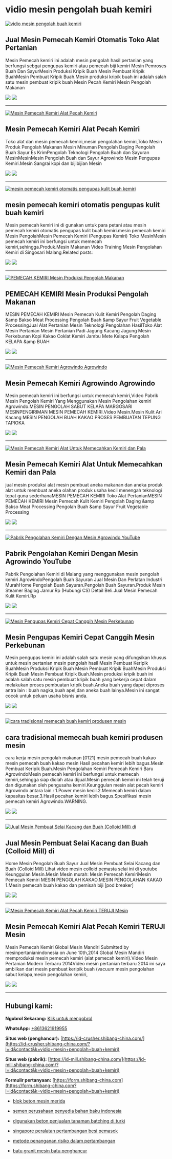 # vidio mesin pengolah buah kemiri

<a href="https://swt.shibang-china.com/?l=id&img&k=vidio+mesin+pengolah+buah+kemiri" target="_blank">![vidio mesin pengolah buah kemiri](http://static.shibang-china.com/all-800x300/621.jpg)</a>

## Jual Mesin Pemecah Kemiri Otomatis Toko Alat Pertanian
Mesin Pemecah kemiri ini adalah mesin pengolah hasil pertanian yang berfungsi sebgai pengupas kemiri atau pemecah biji kemiri Mesin Pemroses Buah Dan SayurMesin Produksi Kripik Buah Mesin Pembuat Kripik BuahMesin Pembuat Kripik Buah.Mesin produksi kripik buah ini adalah salah satu mesin pembuat kripik buah Mesin Pecah Kemiri Mesin Pengolah Makanan


<a href="https://whatsapp.shibangsoft.com/WhatsApp.php" target="_blank" title="WhatsApp">![](http://static.shibang-china.com/icon/whatsapp.png)</a> <a href="https://swt.shibang-china.com/?l=id&icon&k=vidio+mesin+pengolah+buah+kemiri" target="_blank">![](http://static.shibang-china.com/icon/chat-id.png)</a>

---

<a href="https://swt.shibang-china.com/?l=id&img&k=vidio+mesin+pengolah+buah+kemiri" target="_blank">![Mesin Pemecah Kemiri Alat Pecah Kemiri](http://static.shibang-china.com/all-800x300/199.jpg)</a>

## Mesin Pemecah Kemiri Alat Pecah Kemiri
Toko alat dan mesin pemecah kemiri,mesin pengolahan kemiri,Toko Mesin Produk Pengolah Makanan Mesin Minuman Pengolah Daging Pengolah Buah Sayur Es KrimPengolah Teknologi Pengolah Buah dan Sayuran MesinMesinMesin Pengolah Buah dan Sayur Agrowindo Mesin Pengupas Kemiri.Mesin Sangrai kopi dan bijibijian Mesin


<a href="https://whatsapp.shibangsoft.com/WhatsApp.php" target="_blank" title="WhatsApp">![](http://static.shibang-china.com/icon/whatsapp.png)</a> <a href="https://swt.shibang-china.com/?l=id&icon&k=vidio+mesin+pengolah+buah+kemiri" target="_blank">![](http://static.shibang-china.com/icon/chat-id.png)</a>

---

<a href="https://swt.shibang-china.com/?l=id&img&k=vidio+mesin+pengolah+buah+kemiri" target="_blank">![mesin pemecah kemiri otomatis pengupas kulit buah kemiri](http://static.shibang-china.com/all-800x300/242.jpg)</a>

## mesin pemecah kemiri otomatis pengupas kulit buah kemiri
Mesin pemecah kemiri ini di gunakan untuk para petani atau mesin pemecah kemiri otomatis pengupas kulit buah kemiri.mesin pemecah kemiri Mesin PengolahMesin Pemecah Kemiri (Pengupas Kemiri) Toko MesinMesin pemecah kemiri ini berfungsi untuk memecah kemiri,sehingga.Produk.Mesin Makanan Video Training Mesin Pengolahan Kemiri di Singosari Malang.Related posts:


<a href="https://whatsapp.shibangsoft.com/WhatsApp.php" target="_blank" title="WhatsApp">![](http://static.shibang-china.com/icon/whatsapp.png)</a> <a href="https://swt.shibang-china.com/?l=id&icon&k=vidio+mesin+pengolah+buah+kemiri" target="_blank">![](http://static.shibang-china.com/icon/chat-id.png)</a>

---

<a href="https://swt.shibang-china.com/?l=id&img&k=vidio+mesin+pengolah+buah+kemiri" target="_blank">![PEMECAH KEMIRI Mesin Produksi Pengolah Makanan](http://static.shibang-china.com/all-800x300/829.jpg)</a>

## PEMECAH KEMIRI Mesin Produksi Pengolah Makanan
MESIN PEMECAH KEMIRI Mesin Pemecah Kulit Kemiri Pengolah Daging &amp Bakso Meat Processing Pengolah Buah &amp Sayur Fruit Vegetable ProcessingJual Alat Pertanian Mesin Teknologi Pengolahan HasilToko Alat Mesin Pertanian Mesin Pertanian Padi Jagung Kacang Jagung Mesin Perkebunan Kopi Kakao Coklat Kemiri Jambu Mete Kelapa Pengolah KELAPA &amp BUAH


<a href="https://whatsapp.shibangsoft.com/WhatsApp.php" target="_blank" title="WhatsApp">![](http://static.shibang-china.com/icon/whatsapp.png)</a> <a href="https://swt.shibang-china.com/?l=id&icon&k=vidio+mesin+pengolah+buah+kemiri" target="_blank">![](http://static.shibang-china.com/icon/chat-id.png)</a>

---

<a href="https://swt.shibang-china.com/?l=id&img&k=vidio+mesin+pengolah+buah+kemiri" target="_blank">![Mesin Pemecah Kemiri Agrowindo Agrowindo](http://static.shibang-china.com/all-800x300/196.jpg)</a>

## Mesin Pemecah Kemiri Agrowindo Agrowindo
Mesin pemecah kemiri ini berfungsi untuk memecah kemiri,Video Pabrik Mesin Pengolah Kemiri Yang Menggunakan Mesin Pengolahan kemiri Agrowindo.MESIN PENGOLAH SABUT KELAPA MARGOSARI MESINPENGIRIMAN MESIN PEMECAH KEMIRI.Video Mesin.Mesin Kulit Ari Kacang MESIN PENGOLAH BUAH KAKAO PROSES PEMBUATAN TEPUNG TAPIOKA


<a href="https://whatsapp.shibangsoft.com/WhatsApp.php" target="_blank" title="WhatsApp">![](http://static.shibang-china.com/icon/whatsapp.png)</a> <a href="https://swt.shibang-china.com/?l=id&icon&k=vidio+mesin+pengolah+buah+kemiri" target="_blank">![](http://static.shibang-china.com/icon/chat-id.png)</a>

---

<a href="https://swt.shibang-china.com/?l=id&img&k=vidio+mesin+pengolah+buah+kemiri" target="_blank">![Mesin Pemecah Kemiri Alat Untuk Memecahkan Kemiri dan Pala](http://static.shibang-china.com/all-800x300/1511.jpg)</a>

## Mesin Pemecah Kemiri Alat Untuk Memecahkan Kemiri dan Pala
jual mesin produksi alat mesin pembuat aneka makanan dan aneka produk alat untuk membuat aneka olahan produk usaha kecil menengah teknologi tepat guna sederhanaMESIN PEMECAH KEMIRI Toko Alat PertanianMESIN PEMECAH KEMIRI Mesin Pemecah Kulit Kemiri Pengolah Daging &amp Bakso Meat Processing Pengolah Buah &amp Sayur Fruit Vegetable Processing


<a href="https://whatsapp.shibangsoft.com/WhatsApp.php" target="_blank" title="WhatsApp">![](http://static.shibang-china.com/icon/whatsapp.png)</a> <a href="https://swt.shibang-china.com/?l=id&icon&k=vidio+mesin+pengolah+buah+kemiri" target="_blank">![](http://static.shibang-china.com/icon/chat-id.png)</a>

---

<a href="https://swt.shibang-china.com/?l=id&img&k=vidio+mesin+pengolah+buah+kemiri" target="_blank">![Pabrik Pengolahan Kemiri Dengan Mesin Agrowindo YouTube](http://static.shibang-china.com/all-800x300/1004.jpg)</a>

## Pabrik Pengolahan Kemiri Dengan Mesin Agrowindo YouTube
Pabrik Pengolahan Kemiri di Malang yang menggunakan mesin pengolah kemiri AgrowindoPengolah Buah Sayuran Jual Mesin Dan Perlatan Industri MurahHome Pengolah Buah Sayuran.Pengolah Buah Sayuran.Produk Mesin Steamer Baglog Jamur.Rp (Hubungi CS) Detail Beli.Jual Mesin Pemecah Kulit Kemiri.Rp


<a href="https://whatsapp.shibangsoft.com/WhatsApp.php" target="_blank" title="WhatsApp">![](http://static.shibang-china.com/icon/whatsapp.png)</a> <a href="https://swt.shibang-china.com/?l=id&icon&k=vidio+mesin+pengolah+buah+kemiri" target="_blank">![](http://static.shibang-china.com/icon/chat-id.png)</a>

---

<a href="https://swt.shibang-china.com/?l=id&img&k=vidio+mesin+pengolah+buah+kemiri" target="_blank">![Mesin Pengupas Kemiri Cepat Canggih Mesin Perkebunan](http://static.shibang-china.com/all-800x300/888.jpg)</a>

## Mesin Pengupas Kemiri Cepat Canggih Mesin Perkebunan
Mesin pengupas kemiri ini adalah salah satu mesin yang difungsikan khusus untuk mesin pertanian mesin pengolah hasil Mesin Pembuat Keripik BuahMesin Produksi Kripik Buah Mesin Pembuat Kripik BuahMesin Produksi Kripik Buah Mesin Pembuat Kripik Buah.Mesin produksi kripik buah ini adalah salah satu mesin pembuat kripik buah yang bekerja cepat dalam melakukan proses pembuatan kripik buah.Aneka buah yang dapat diproses antra lain : buah nagka,buah apel,dan aneka buah lainya.Mesin ini sangat cocok untuk peluan usaha bisnis anda.


<a href="https://whatsapp.shibangsoft.com/WhatsApp.php" target="_blank" title="WhatsApp">![](http://static.shibang-china.com/icon/whatsapp.png)</a> <a href="https://swt.shibang-china.com/?l=id&icon&k=vidio+mesin+pengolah+buah+kemiri" target="_blank">![](http://static.shibang-china.com/icon/chat-id.png)</a>

---

<a href="https://swt.shibang-china.com/?l=id&img&k=vidio+mesin+pengolah+buah+kemiri" target="_blank">![cara tradisional memecah buah kemiri produsen mesin](http://static.shibang-china.com/all-800x300/596.jpg)</a>

## cara tradisional memecah buah kemiri produsen mesin
cara kerja mesin pengolah makanan [0121] mesin pemecah buah kakao mesin pemecah buah kakao mesin Hasil pecahan kemiri lebih bagus.Mesin Pembuat Keripik Buah.Mesin Pengolahan Kemiri Pemecah Kemiri Baru AgrowindoMesin pemecah kemiri ini berfungsi untuk memecah kemiri,sehingga siap diolah atau dijual.Mesin pemecah kemiri ini telah teruji dan digunakan oleh pengusaha kemiri.Keunggulan mesin alat pecah kemiri Agrowindo antara lain : 1.Power mesin kecil.2.Memecah kemiri dalam kapasitas besar.3.Hasil pecahan kemiri lebih bagus.Spesifikasi mesin pemecah kemiri Agrowindo.WARNING.


<a href="https://whatsapp.shibangsoft.com/WhatsApp.php" target="_blank" title="WhatsApp">![](http://static.shibang-china.com/icon/whatsapp.png)</a> <a href="https://swt.shibang-china.com/?l=id&icon&k=vidio+mesin+pengolah+buah+kemiri" target="_blank">![](http://static.shibang-china.com/icon/chat-id.png)</a>

---

<a href="https://swt.shibang-china.com/?l=id&img&k=vidio+mesin+pengolah+buah+kemiri" target="_blank">![Jual Mesin Pembuat Selai Kacang dan Buah (Colloid Mill) di](http://static.shibang-china.com/all-800x300/473.jpg)</a>

## Jual Mesin Pembuat Selai Kacang dan Buah (Colloid Mill) di
Home Mesin Pengolah Buah Sayur Jual Mesin Pembuat Selai Kacang dan Buah (Colloid Mill) Lihat video mesin colloid pemasta selai ini di youtube Keunggulan Mesin.Mesin Mesin murah: Mesin Pemecah KemiriMesin Pemecah Kemiri MESIN PENGOLAH KAKAO.MESIN PENGOLAHAN KAKAO 1.Mesin pemecah buah kakao dan pemisah biji [pod breaker]


<a href="https://whatsapp.shibangsoft.com/WhatsApp.php" target="_blank" title="WhatsApp">![](http://static.shibang-china.com/icon/whatsapp.png)</a> <a href="https://swt.shibang-china.com/?l=id&icon&k=vidio+mesin+pengolah+buah+kemiri" target="_blank">![](http://static.shibang-china.com/icon/chat-id.png)</a>

---

<a href="https://swt.shibang-china.com/?l=id&img&k=vidio+mesin+pengolah+buah+kemiri" target="_blank">![Mesin Pemecah Kemiri Alat Pecah Kemiri TERUJI Mesin](http://static.shibang-china.com/all-800x300/1311.jpg)</a>

## Mesin Pemecah Kemiri Alat Pecah Kemiri TERUJI Mesin
Mesin Pemecah Kemiri Global Mesin Mandiri Submitted by mesinpertanianindonesia on June 10th,2014 Global Mesin Mandiri memproduksi mesin pemecah kemiri (alat pemecah kemiri).Video Mesin Pertanian Modern Terbaru 2014Video mesin pertanian terbaru 2014 ini saya ambilkan dari mesin pembuat keripik buah (vacuum mesin pengolahan sabut kelapa,mesin pengolahan kemiri,


<a href="https://whatsapp.shibangsoft.com/WhatsApp.php" target="_blank" title="WhatsApp">![](http://static.shibang-china.com/icon/whatsapp.png)</a> <a href="https://swt.shibang-china.com/?l=id&icon&k=vidio+mesin+pengolah+buah+kemiri" target="_blank">![](http://static.shibang-china.com/icon/chat-id.png)</a>

---
## Hubungi kami:

**Ngobrol Sekarang:** [Klik untuk mengobrol](https://swt.shibang-china.com?l=id&contact&k=vidio+mesin+pengolah+buah+kemiri)

**WhatsApp:**  [+8613621919955](https://whatsapp.shibangsoft.com/WhatsApp.php)

**Situs web (penghancur):** [https://id-crusher.shibang-china.com/](https://id-crusher.shibang-china.com/?l=id&contact&k=vidio+mesin+pengolah+buah+kemiri)

**Situs web (pabrik):** [https://id-mill.shibang-china.com/](https://id-mill.shibang-china.com/?l=id&contact&k=vidio+mesin+pengolah+buah+kemiri)

**Formulir pertanyaan:** [https://form.shibang-china.com](https://form.shibang-china.com?l=id&contact&k=vidio+mesin+pengolah+buah+kemiri)

* [blok beton mesin merida](../34/blok%20beton%20mesin%20merida.md)

* [semen perusahaan penyedia bahan baku indonesia](../33/semen%20perusahaan%20penyedia%20bahan%20baku%20indonesia.md)

* [digunakan beton penjualan tanaman batching di turki](../31/digunakan%20beton%20penjualan%20tanaman%20batching%20di%20turki.md)

* [singapore peralatan pertambangan besi pemasok](../39/singapore%20peralatan%20pertambangan%20besi%20pemasok.md)

* [metode penanganan risiko dalam pertambangan](../40/metode%20penanganan%20risiko%20dalam%20pertambangan.md)

* [batu granit mesin batu penghancur](../38/batu%20granit%20mesin%20batu%20penghancur.md)